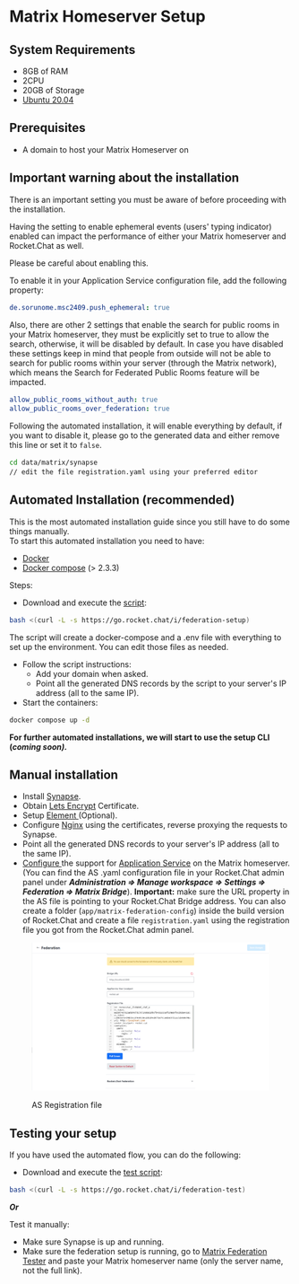 # Matrix Homeserver Setup

## System Requirements

* 8GB of RAM
* 2CPU
* 20GB of Storage
* [Ubuntu 20.04](https://docs.rocket.chat/quick-start/installing-and-updating/other-deployment-methods/manual-installation/debian-based-distros/ubuntu)

## Prerequisites

* A domain to host your Matrix Homeserver on

## Important warning about the installation

There is an important setting you must be aware of before proceeding with the installation.&#x20;

Having the setting to enable ephemeral events (users' typing indicator) enabled can impact the performance of either your Matrix homeserver and Rocket.Chat as well.

Please be careful about enabling this.

To enable it in your Application Service configuration file, add the following property:

```yaml
de.sorunome.msc2409.push_ephemeral: true
```

Also, there are other 2 settings that enable the search for public rooms in your Matrix homeserver, they must be explicitly set to true to allow the search, otherwise, it will be disabled by default. In case you have disabled these settings keep in mind that people from outside will not be able to search for public rooms within your server (through the Matrix network), which means the Search for Federated Public Rooms feature will be impacted.

```yaml
allow_public_rooms_without_auth: true
allow_public_rooms_over_federation: true
```

Following the automated installation, it will enable everything by default, if you want to disable it, please go to the generated data and either remove this line or set it to `false`.

```bash
cd data/matrix/synapse
// edit the file registration.yaml using your preferred editor
```

## Automated Installation (recommended)

This is the most automated installation guide since you still have to do some things manually.\
To start this automated installation you need to have:

* [Docker](https://www.docker.com/)
* [Docker compose](https://docs.docker.com/compose/) (> 2.3.3)

Steps:

* Download and execute the [script](https://go.rocket.chat/i/federation-setup):

```bash
bash <(curl -L -s https://go.rocket.chat/i/federation-setup)
```

The script will create a docker-compose and a .env file with everything to set up the environment. You can edit those files as needed.

* Follow the script instructions:
  * Add your domain when asked.
  * Point all the generated DNS records by the script to your server's IP address (all to the same IP).
* Start the containers:

```bash
docker compose up -d
```

**For further automated installations, we will start to use the setup CLI (**_**coming soon).**_

## Manual installation

* Install [Synapse](https://matrix.org/docs/projects/server/synapse).
* Obtain [Lets Encrypt](https://letsencrypt.org/) Certificate.
* Setup [Element ](https://github.com/vector-im/element-web)(Optional).
* Configure [Nginx](https://docs.rocket.chat/quick-start/deploying-rocket.chat/rapid-deployment-methods/docker-and-docker-compose/docker-containers#5.-installing-nginx-and-ssl-certificate) using the certificates, reverse proxying the requests to Synapse.
* Point all the generated DNS records to your server's IP address (all to the same IP).
* [Configure ](https://matrix-org.github.io/synapse/latest/application\_services.html)the support for [Application Service](https://matrix.org/docs/guides/application-services) on the Matrix homeserver. (You can find the AS .yaml configuration file in your Rocket.Chat admin panel under _**Administration => Manage workspace => Settings => Federation => Matrix Bridge**_). **Important:** make sure the URL property in the AS file is pointing to your Rocket.Chat Bridge address. You can also create a folder (`app/matrix-federation-config`) inside the build version of Rocket.Chat and create a file `registration.yaml` using the registration file you got from the Rocket.Chat admin panel.

<figure><img src="../../../../../../../.gitbook/assets/image (1).png" alt=""><figcaption><p>AS Registration file</p></figcaption></figure>

## Testing your setup

If you have used the automated flow, you can do the following:

* Download and execute the [test script](https://go.rocket.chat/i/federation-test):

```bash
bash <(curl -L -s https://go.rocket.chat/i/federation-test)
```

_**Or**_

Test it manually:

* Make sure Synapse is up and running.
* Make sure the federation setup is running, go to [Matrix Federation Tester](https://federationtester.matrix.org/) and paste your Matrix homeserver name (only the server name, not the full link).

